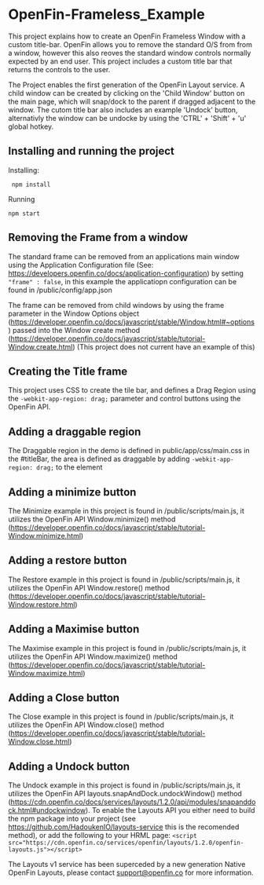 # OpenFin-Frameless_Example

This project explains how to create an OpenFin Frameless Window with a custom title-bar.  OpenFin allows you to remove the standard O/S from from a window, however this also reoves the standard window controls normally expected by an end user.  This project includes a custom title bar that returns the controls to the user.

The Project enables the first generation of the OpenFin Layout service.  A child window can be created by clicking on the 'Child Window' button on the main page, which will snap/dock to the parent if dragged adjacent to the window.  The cutom title bar also includes an example 'Undock' button, alternativly the window can be undocke by using the 'CTRL' + 'Shift' + 'u' global hotkey.

## Installing and running the project

Installing:

     npm install

Running

    npm start

## Removing the Frame from a window

The standard frame can be removed from an applications main window using the Application Configuration file (See: https://developers.openfin.co/docs/application-configuration) by setting `"frame" : false`, in this example the applicatiopn configuration can be found in /public/config/app.json

The frame can be removed from child windows by using the frame parameter in the Window Options object (https://developer.openfin.co/docs/javascript/stable/Window.html#~options) passed into the Window create method (https://developer.openfin.co/docs/javascript/stable/tutorial-Window.create.html) (This project does not current have an example of this)

## Creating the Title frame

This project uses CSS to create the tile bar, and defines a Drag Region using the `-webkit-app-region: drag;` parameter and control buttons using the OpenFin API.

## Adding a draggable region

The Draggable region in the demo is defined in public/app/css/main.css in the #titleBar, the area is defined as draggable by adding `-webkit-app-region: drag;` to the element

## Adding a minimize button

The Minimize example in this project is found in /public/scripts/main.js, it utilizes the OpenFin API Window.minimize() method (https://developer.openfin.co/docs/javascript/stable/tutorial-Window.minimize.html)

## Adding a restore button

The Restore example in this project is found in /public/scripts/main.js, it utilizes the OpenFin API Window.restore() method (https://developer.openfin.co/docs/javascript/stable/tutorial-Window.restore.html)

## Adding a Maximise button

The Maximise example in this project is found in /public/scripts/main.js, it utilizes the OpenFin API Window.maximize() method (https://developer.openfin.co/docs/javascript/stable/tutorial-Window.maximize.html)

## Adding a Close button

The Close example in this project is found in /public/scripts/main.js, it utilizes the OpenFin API Window.close() method (https://developer.openfin.co/docs/javascript/stable/tutorial-Window.close.html)

## Adding a Undock button

The Undock example in this project is found in /public/scripts/main.js, it utilizes the OpenFin API layouts.snapAndDock.undockWindow() method (https://cdn.openfin.co/docs/services/layouts/1.2.0/api/modules/snapanddock.html#undockwindow).  To enable the Layouts API you either need to build the npm package into your project (see https://github.com/HadoukenIO/layouts-service this is the recomended method), or add the following to your HRML page: `<script src="https://cdn.openfin.co/services/openfin/layouts/1.2.0/openfin-layouts.js"></script>`

The Layouts v1 service has been superceded by a new generation Native OpenFin Layouts, please contact support@openfin.co for more information.
